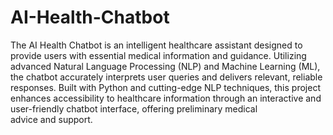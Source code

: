 # AI-Health-Chatbot

The AI Health Chatbot is an intelligent healthcare assistant designed to provide users with essential medical information and guidance. Utilizing advanced Natural Language Processing (NLP) and Machine Learning (ML), the chatbot accurately interprets user queries and delivers relevant, reliable responses. Built with Python and cutting-edge NLP techniques, this project enhances accessibility to healthcare information through an interactive and user-friendly chatbot interface, offering preliminary medical advice and support.

